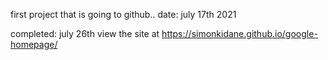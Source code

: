 first project that is going to github.. date: july 17th 2021 

completed: july 26th
view the site at https://simonkidane.github.io/google-homepage/

